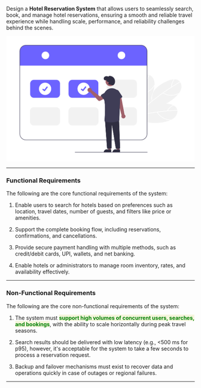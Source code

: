 
Design a **Hotel Reservation System** that allows users to seamlessly search, book, and manage hotel reservations, ensuring a smooth and reliable travel experience while handling scale, performance, and reliability challenges behind the scenes.

![hotel-booking-system](hotel-booking-system.png)

---
### Functional Requirements

The following are the core functional requirements of the system:

1. Enable users to search for hotels based on preferences such as location, travel dates, number of guests, and filters like price or amenities.

2. Support the complete booking flow, including reservations, confirmations, and cancellations.

3. Provide secure payment handling with multiple methods, such as credit/debit cards, UPI, wallets, and net banking.

4. Enable hotels or administrators to manage room inventory, rates, and availability effectively.

----
### Non-Functional Requirements

The following are the core non-functional requirements of the system:

1. The system must <span style="color:green;font-weight:bold;background:beige;">support high volumes of concurrent users, searches, and bookings</span>, with the ability to scale horizontally during peak travel seasons.

2. Search results should be delivered with low latency (e.g., <500 ms for p95), however, it's acceptable for the system to take a few seconds to process a reservation request.

3. Backup and failover mechanisms must exist to recover data and operations quickly in case of outages or regional failures.

---

